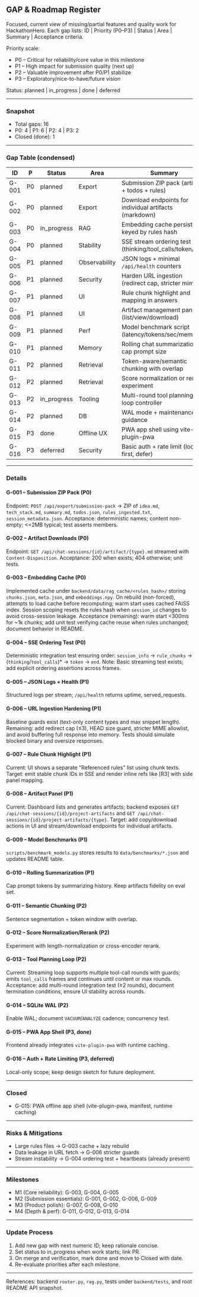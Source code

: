 ## GAP & Roadmap Register

Focused, current view of missing/partial features and quality work for HackathonHero. Each gap lists: ID | Priority (P0–P3) | Status | Area | Summary | Acceptance criteria.

Priority scale:
- P0 – Critical for reliability/core value in this milestone
- P1 – High impact for submission quality (next up)
- P2 – Valuable improvement after P0/P1 stabilize
- P3 – Exploratory/nice-to-have/future vision

Status: planned | in_progress | done | deferred

---
### Snapshot
- Total gaps: 16
- P0: 4 | P1: 6 | P2: 4 | P3: 2
- Closed (done): 1

---
### Gap Table (condensed)
| ID | P | Status | Area | Summary |
|----|---|--------|------|---------|
| G-001 | P0 | planned | Export | Submission ZIP pack (artifacts + todos + rules) |
| G-002 | P0 | planned | Export | Download endpoints for individual artifacts (markdown) |
| G-003 | P0 | in_progress | RAG | Embedding cache persistence keyed by rules hash |
| G-004 | P0 | planned | Stability | SSE stream ordering test (thinking/tool_calls/token/end) |
| G-005 | P1 | planned | Observability | JSON logs + minimal `/api/health` counters |
| G-006 | P1 | planned | Security | Harden URL ingestion (redirect cap, stricter mime) |
| G-007 | P1 | planned | UI | Rule chunk highlight and mapping in answers |
| G-008 | P1 | planned | UI | Artifact management panel (list/view/download) |
| G-009 | P1 | planned | Perf | Model benchmark script (latency/tokens/sec/memory) |
| G-010 | P1 | planned | Memory | Rolling chat summarization to cap prompt size |
| G-011 | P2 | planned | Retrieval | Token-aware/semantic chunking with overlap |
| G-012 | P2 | planned | Retrieval | Score normalization or rerank experiment |
| G-013 | P2 | in_progress | Tooling | Multi-round tool planning loop controller |
| G-014 | P2 | planned | DB | WAL mode + maintenance guidance |
| G-015 | P3 | done    | Offline UX | PWA app shell using vite-plugin-pwa |
| G-016 | P3 | deferred| Security | Basic auth + rate limit (local-first, defer) |

---
### Details

#### G-001 – Submission ZIP Pack (P0)
Endpoint: `POST /api/export/submission-pack` → ZIP of `idea.md`, `tech_stack.md`, `summary.md`, `todos.json`, `rules_ingested.txt`, `session_metadata.json`.
Acceptance: deterministic names; content non-empty; <=2MB typical; test asserts members.

#### G-002 – Artifact Downloads (P0)
Endpoint: `GET /api/chat-sessions/{id}/artifact/{type}.md` streamed with `Content-Disposition`.
Acceptance: 200 when exists; 404 otherwise; unit tests.

#### G-003 – Embedding Cache (P0)
Implemented cache under `backend/data/rag_cache/<rules_hash>/` storing `chunks.json`, `meta.json`, and `embeddings.npy`. On rebuild (non-forced), attempts to load cache before recomputing; warm start uses cached FAISS index. Session scoping resets the rules hash when `session_id` changes to avoid cross-session leakage.
Acceptance (remaining): warm start <300ms for ~1k chunks; add unit test verifying cache reuse when rules unchanged; document behavior in README.

#### G-004 – SSE Ordering Test (P0)
Deterministic integration test ensuring order: `session_info` → `rule_chunks` → (`thinking`/`tool_calls`)* → `token` → `end`.
Note: Basic streaming test exists; add explicit ordering assertions across frames.

#### G-005 – JSON Logs + Health (P1)
Structured logs per stream; `/api/health` returns uptime, served_requests.

#### G-006 – URL Ingestion Hardening (P1)
Baseline guards exist (text-only content types and max snippet length). Remaining: add redirect cap (≤3), HEAD size guard, stricter MIME allowlist, and avoid buffering full response into memory. Tests should simulate blocked binary and oversize responses.

#### G-007 – Rule Chunk Highlight (P1)
Current: UI shows a separate "Referenced rules" list using chunk texts. Target: emit stable chunk IDs in SSE and render inline refs like [R3] with side panel mapping.

#### G-008 – Artifact Panel (P1)
Current: Dashboard lists and generates artifacts; backend exposes `GET /api/chat-sessions/{id}/project-artifacts` and `GET /api/chat-sessions/{id}/project-artifacts/{type}`. Target: add copy/download actions in UI and stream/download endpoints for individual artifacts.

#### G-009 – Model Benchmarks (P1)
`scripts/benchmark_models.py` stores results to `data/benchmarks/*.json` and updates README table.

#### G-010 – Rolling Summarization (P1)
Cap prompt tokens by summarizing history. Keep artifacts fidelity on eval set.

#### G-011 – Semantic Chunking (P2)
Sentence segmentation + token window with overlap.

#### G-012 – Score Normalization/Rerank (P2)
Experiment with length-normalization or cross-encoder rerank.

#### G-013 – Tool Planning Loop (P2)
Current: Streaming loop supports multiple tool-call rounds with guards; emits `tool_calls` frames and continues until content or max rounds.
Acceptance: add multi-round integration test (≥2 rounds), document termination conditions, ensure UI stability across rounds.

#### G-014 – SQLite WAL (P2)
Enable WAL; document `VACUUM`/`ANALYZE` cadence; concurrency test.

#### G-015 – PWA App Shell (P3, done)
Frontend already integrates `vite-plugin-pwa` with runtime caching.

#### G-016 – Auth + Rate Limiting (P3, deferred)
Local-only scope; keep design sketch for future deployment.

---
### Closed
- G-015: PWA offline app shell (vite-plugin-pwa, manifest, runtime caching)

---
### Risks & Mitigations
- Large rules files → G-003 cache + lazy rebuild
- Data leakage in URL fetch → G-006 stricter guards
- Stream instability → G-004 ordering test + heartbeats (already present)

---
### Milestones
- M1 (Core reliability): G-003, G-004, G-005
- M2 (Submission essentials): G-001, G-002, G-006, G-009
- M3 (Product polish): G-007, G-008, G-010
- M4 (Depth & perf): G-011, G-012, G-013, G-014

---
### Update Process
1. Add new gap with next numeric ID; keep rationale concise.
2. Set status to in_progress when work starts; link PR.
3. On merge and verification, mark done and move to Closed with date.
4. Re-evaluate priorities after each milestone.

---
References: backend `router.py`, `rag.py`, tests under `backend/tests`, and root README API snapshot.
